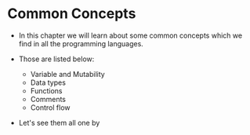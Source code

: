 # Common Concepts

- In this chapter we will learn about some common concepts which we find in all the programming languages.
- Those are listed below:
  - Variable and Mutability
  - Data types
  - Functions
  - Comments
  - Control flow
  
- Let's see them all one by